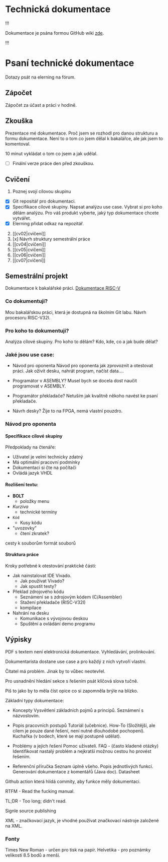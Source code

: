 # Technická dokumentace
!!!

Dokumentace je psána formou GitHub wiki [zde](https://github.com/elPytel/PDO-Psani_technicke_dokumentace/wiki/README).

!!!

# Psaní technické dokumentace
Dotazy psát na elerning na fórum.

## Zápočet
Zápočet za účast a práci v hodině.

## Zkouška
Prezentace mé dokumentace. Proč jsem se rozhodl pro danou strukturu a formu dokumentace. Není to o tom co jsem dělal k bakalářce, ale jak jsem to komentoval. 

10 minut vykládat o tom co jsem a jak udělal. 

- [ ] Finální verze práce den před zkouškou.

## Cvičení
1. Poznej svojí cílovou skupinu
-  [x] Git repositář pro dokumentaci. 
-  [x] Specifikace cílové skupiny. 
Napsat analýzu use case. Vybrat si pro koho dělám analýzu. Pro váš produkt vyberte, jaký typ dokumentace chcete vytvářet.
-  [x] Elerning přidat odkaz na repozitář. 

2. [[cv02|cvičení]]
3.  [x] Návrh struktury semestrální práce
4. [[cv04|cvičení]]
5. [[cv05|cvičení]]
6. [[cv06|cvičení]]
7. [[cv07|cvičení]]

## Semestrální projekt
Dokumentace k bakalářské práci.
[Dokumentace RISC-V](./README.md)

### Co dokumentuji?
Mou bakalářskou práci, která je dostupná na školním Git labu. Návrh procesoru RISC-V32I.

### Pro koho to dokumentuji?
Analýza cílové skupiny.
Pro koho to dělám?
Kdo, kde, co a jak bude dělat?

### Jaké jsou use case:
- Návod pro oponenta
Návod pro oponenta jak zprovoznit a otestovat práci. 
Jak oživit desku, nahrát program, načíst data....

- Programátor v ASEMBLY?
Musel bych se docela dost naučit programovat v ASEMBLY.

- Programátor překladače? 
Netuším jak kvalitně někoho navést ke psaní překladače.

- Návrh desky?
Žije to na FPGA, nemá vlastní pouzdro. 

### Návod pro oponenta
#### Specifikace cílové skupiny
Předpoklady na čtenáře:
- Uživatel je velmi technicky zdatný
- Má optimální pracovní podmínky
- Dokumentaci si čte na počítači
- Ovládá jazyk VHDL

#### Rozlišení textu:
- **BOLT** 
	- položky menu
- *Kurziva*
	- technické termíny
- `Kód`
	- Kusy kódu 
- "uvozovky"
	- čtení zkratek?

cesty k souborům
formát souborů

#### Struktura práce
Kroky potřebné k otestování praktické části:
- Jak nainstalovat IDE Vivado.
	- Jak používat Vivado?
	- Jak spustit testy?
- Překlad zdrojového kódu
	- Seznámení se s zdrojovým kódem (C/Assembler)
	- Stažení překladače (RISC-V32I)
	- kompilace
- Nahrání na desku
	- Komunikace s vývojovou deskou
	- Spuštění a ovládání demo programu

## Výpisky

PDF s textem není elektronická dokumentace. Vyhledávání, prolinkování.

Dokumentarista dostane use case a pro každý z nich vytvoří vlastní.

Čitatel má problém. Jinak by to vůbec neotevřel. 


Pro usnadnění hledání sekce s řešením psát klíčová slova tučně. 

Piš to jako by to měla číst opice co si zapomněla brýle na blízko. 

Základní typy dokumentace:
- Koncepty 
Vysvětlení základních pojmů a principů. Seznámení s názvoslovím. 

- Popis pracovních postupů
Tutoriál (učebnice).
How-To (Složitější, ale cílem je pouze dané řešení, není nutné dlouhodobé pochopení).
Kuchařka (v bodech, které se mají postupně udělat).

- Problémy a jejich řešení
Pomoc uživateli. FAQ - (často kladené otázky)
Identifikovat nastalý problém a nejkratší možnou cestou ho provést řešením. 

- Referenční příručka
Seznam úplně všeho.
Popis jednotlivých funkcí. Generování dokumentace z komentářů (Java doc).
Datasheet


Github action která hlídá commity, aby funkce měly dokumentaci.

RTFM - Read the fucking manual.

TL;DR - Too long; didn't read. 

Signle source publishing

XML - značkovací jazyk, je vhodné používat značkovací nástroje založené na XML.

### Fonty
Times New Roman - určen pro tisk na papír.
Helvetika - pro poznámky velikostí 8.5 bodů a menší.



